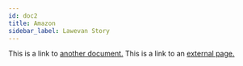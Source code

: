 ```yaml
---
id: doc2
title: Amazon
sidebar_label: Lawevan Story
---
```


This is a link to [another document.](doc1.md) This is a link to an [external page.](http://www.example.com)
